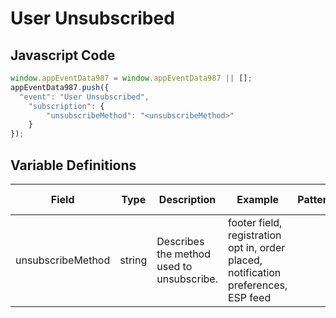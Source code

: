 # User Unsubscribed

### 

## Javascript Code
```js
window.appEventData987 = window.appEventData987 || [];
appEventData987.push({
  "event": "User Unsubscribed",
    "subscription": {
        "unsubscribeMethod": "<unsubscribeMethod>"
    }
});
```

## Variable Definitions

|Field|Type|Description|Example|Pattern|Min Length|Max Length|Minimum|Maximum|Multiple Of|
| --- | --- | --- | --- | --- | --- | --- | --- | --- | --- |
|unsubscribeMethod|string|Describes the method used to unsubscribe.|footer field, registration opt in, order placed, notification preferences, ESP feed|||||||
